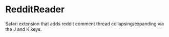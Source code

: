 # RedditReader
Safari extension that adds reddit comment thread collapsing/expanding via the J and K keys.
